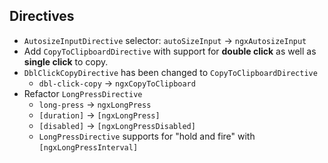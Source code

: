 ## Directives

- `AutosizeInputDirective` selector: `autoSizeInput` -> `ngxAutosizeInput`
- Add `CopyToClipboardDirective` with support for **double click** as well as **single click** to copy.
- `DblClickCopyDirective` has been changed to `CopyToClipboardDirective`
  - `dbl-click-copy` -> `ngxCopyToClipboard`
- Refactor `LongPressDirective`
  - `long-press` -> `ngxLongPress`
  - `[duration]` -> `[ngxLongPress]`
  - `[disabled]` -> `[ngxLongPressDisabled]`
  - `LongPressDirective` supports for "hold and fire" with `[ngxLongPressInterval]` 
